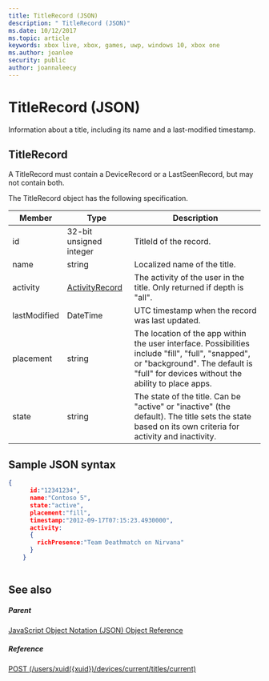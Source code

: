 ```yaml
---
title: TitleRecord (JSON)
description: " TitleRecord (JSON)"
ms.date: 10/12/2017
ms.topic: article
keywords: xbox live, xbox, games, uwp, windows 10, xbox one
ms.author: joanlee
security: public
author: joannaleecy
---
```


# TitleRecord (JSON)
Information about a title, including its name and a last-modified timestamp. 
<a id="ID4EN"></a>

 
## TitleRecord
 
A TitleRecord must contain a DeviceRecord or a LastSeenRecord, but may not contain both.
 
The TitleRecord object has the following specification.
 
| Member| Type| Description| 
| --- | --- | --- | 
| id| 32-bit unsigned integer| TitleId of the record.| 
| name| string| Localized name of the title.| 
| activity| [ActivityRecord](json-activityrecord.md)| The activity of the user in the title. Only returned if depth is "all".| 
| lastModified| DateTime| UTC timestamp when the record was last updated.| 
| placement| string| The location of the app within the user interface. Possibilities include "fill", "full", "snapped", or "background". The default is "full" for devices without the ability to place apps.| 
| state| string| The state of the title. Can be "active" or "inactive" (the default). The title sets the state based on its own criteria for activity and inactivity.| 
  
<a id="ID4E6C"></a>

 
## Sample JSON syntax
 

```json
{
      id:"12341234",
      name:"Contoso 5",
      state:"active",
      placement:"fill",
      timestamp:"2012-09-17T07:15:23.4930000",
      activity:
      {
        richPresence:"Team Deathmatch on Nirvana"
      }
    }
    
```

  
<a id="ID4EID"></a>

 
## See also
 
<a id="ID4EKD"></a>

 
##### Parent 

[JavaScript Object Notation (JSON) Object Reference](atoc-xboxlivews-reference-json.md)

  
<a id="ID4EUD"></a>

 
##### Reference 

[POST (/users/xuid({xuid})/devices/current/titles/current)](../uri/presence/uri-usersxuiddevicescurrenttitlescurrentpost.md)

   